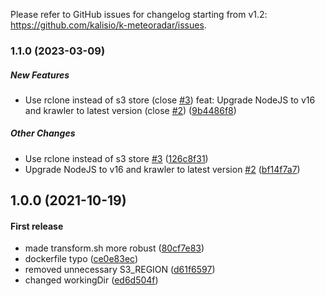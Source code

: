 Please refer to GitHub issues for changelog starting from v1.2: https://github.com/kalisio/k-meteoradar/issues.

### 1.1.0 (2023-03-09)

##### New Features

*  Use rclone instead of s3 store (close [#3](https://github.com/kalisio/k-meteoradar/pull/3)) feat: Upgrade NodeJS to v16 and krawler to latest version (close [#2](https://github.com/kalisio/k-meteoradar/pull/2)) ([9b4486f8](https://github.com/kalisio/k-meteoradar/commit/9b4486f877f07dbe7d3767e9e296278651042807))

##### Other Changes

*  Use rclone instead of s3 store [#3](https://github.com/kalisio/k-meteoradar/pull/3) ([126c8f31](https://github.com/kalisio/k-meteoradar/commit/126c8f3122fa775729aaf6c9e37735f94a975677))
*  Upgrade NodeJS to v16 and krawler to latest version [#2](https://github.com/kalisio/k-meteoradar/pull/2) ([bf14f7a7](https://github.com/kalisio/k-meteoradar/commit/bf14f7a757cdb3339663a35da5c2acf9dff17085))

## 1.0.0 (2021-10-19)

#### First release 

*  made transform.sh more robust ([80cf7e83](https://github.com/kalisio/k-meteoradar/commit/80cf7e83f11f8b167555b190bae26b03b9982192))
*  dockerfile typo ([ce0e83ec](https://github.com/kalisio/k-meteoradar/commit/ce0e83ec94685097530d9145a9df679dc107c40c))
*  removed unnecessary S3_REGION ([d61f6597](https://github.com/kalisio/k-meteoradar/commit/d61f659745d1c5832b783bcc25a478e59814744e))
*  changed workingDir ([ed6d504f](https://github.com/kalisio/k-meteoradar/commit/ed6d504fe94690dc8821a9ed3a3c19e35260687e))

